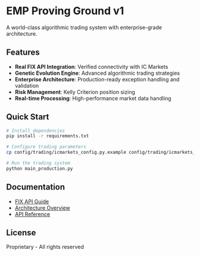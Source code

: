 # EMP Proving Ground v1

A world-class algorithmic trading system with enterprise-grade architecture.

## Features

- **Real FIX API Integration**: Verified connectivity with IC Markets
- **Genetic Evolution Engine**: Advanced algorithmic trading strategies
- **Enterprise Architecture**: Production-ready exception handling and validation
- **Risk Management**: Kelly Criterion position sizing
- **Real-time Processing**: High-performance market data handling

## Quick Start

```bash
# Install dependencies
pip install -r requirements.txt

# Configure trading parameters
cp config/trading/icmarkets_config.py.example config/trading/icmarkets_config.py

# Run the trading system
python main_production.py
```

## Documentation

- [FIX API Guide](docs/fix_api/FIX_API_MASTER_GUIDE.md)
- [Architecture Overview](docs/architecture/)
- [API Reference](docs/api/)

## License

Proprietary - All rights reserved
